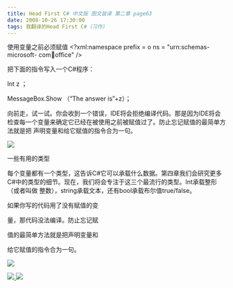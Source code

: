```yaml
---
title: Head First C# 中文版 图文皆译 第二章 page63
date: 2008-10-26 17:30:00
tags: 我翻译的Head First C#（习作）
---
```

使用变量之前必须赋值  <?xml:namespace prefix = o ns = "urn:schemas-microsoft-
com:office:office" />

把下面的指令写入一个C#程序：

Int z  ；

MessageBox.Show  （“The answer is”+z）；

向前走，试一试。你会收到一个错误，IDE将会拒绝编译代码。那是因为IDE将会检查每一个变量来确定它已经在被使用之前被赋值过了。防止忘记赋值的最简单方法就是把
声明变量和给它赋值的指令合为一句。

![](https://p-blog.csdn.net/images/p_blog_csdn_net/cuipengfei1/EntryImages/20081026/%E6%88%AA%E5%9B%BE00633606390336206250.jpg)

一些有用的类型

每个变量都有一个类型，这告诉C#它可以承载什么数据。第四章我们会研究更多C#中的类型的细节。现在，我们将会专注于这三个最流行的类型。Int承载整形（或者叫做
整数），string承载文本，还有bool承载布尔值true/false。

如果你写的代码用了没有赋值的变

量，那代码没法编译。防止忘记赋

值的最简单方法就是把声明变量和

给它赋值的指令合为一句。

![](https://p-blog.csdn.net/images/p_blog_csdn_net/cuipengfei1/EntryImages/20081026/%E6%88%AA%E5%9B%BE01633606390336675000.jpg)



[ ![](https://profile.csdnimg.cn/5/2/5/3_cuipengfei1)
![](https://g.csdnimg.cn/static/user-reg-year/1x/11.png)
](https://blog.csdn.net/cuipengfei1)





